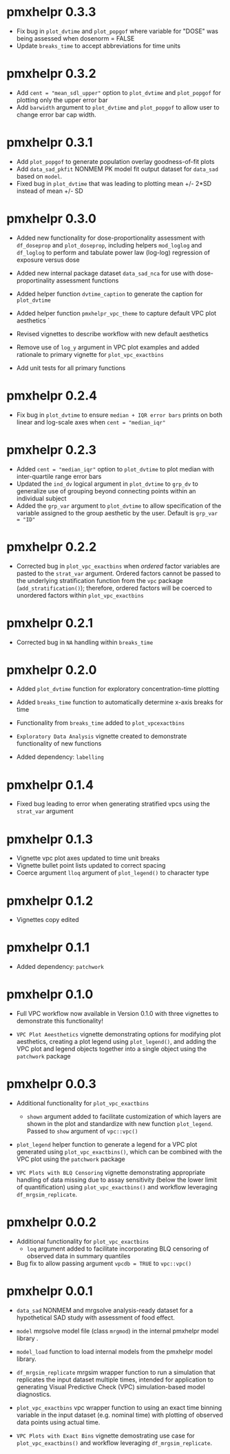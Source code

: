 # pmxhelpr 0.3.3

* Fix bug in `plot_dvtime` and `plot_popgof` where variable for "DOSE" was being assessed when dosenorm = FALSE
* Update `breaks_time` to accept abbreviations for time units

# pmxhelpr 0.3.2

* Add `cent = "mean_sdl_upper"` option to `plot_dvtime` and `plot_popgof` for plotting only the upper error bar
* Add `barwidth` argument to `plot_dvtime` and `plot_popgof` to allow user to change error bar cap width. 

# pmxhelpr 0.3.1

* Add `plot_popgof` to generate population overlay goodness-of-fit plots
* Add `data_sad_pkfit` NONMEM PK model fit output dataset for `data_sad` based on `model`.
* Fixed bug in `plot_dvtime` that was leading to plotting mean +/- 2*SD instead of mean +/- SD

# pmxhelpr 0.3.0

* Added new functionality for dose-proportionality assessment with `df_doseprop` and `plot_doseprop`, including helpers `mod_loglog` and `df_loglog` to perform and tabulate power law (log-log) regression of exposure versus dose
* Added new internal package dataset `data_sad_nca` for use with dose-proportinality assessment functions
* Added helper function `dvtime_caption` to generate the caption for `plot_dvtime`
* Added helper function `pmxhelpr_vpc_theme` to capture default VPC plot aesthetics `
* Revised vignettes to describe workflow with new default aesthetics
* Remove use of `log_y` argument in VPC plot examples and added rationale to primary vignette for `plot_vpc_exactbins`

* Add unit tests for all primary functions

# pmxhelpr 0.2.4

* Fix bug in `plot_dvtime` to ensure `median + IQR error bars` prints on both linear and log-scale axes when `cent = "median_iqr"`

# pmxhelpr 0.2.3

* Added `cent = "median_iqr"` option to `plot_dvtime` to plot median with inter-quartile range error bars
* Updated the `ind_dv` logical argument in `plot_dvtime` to `grp_dv` to generalize use of grouping beyond connecting points within an individual subject
* Added the `grp_var` argument to `plot_dvtime` to allow specification of the variable assigned to the group aesthetic by the user. Default is `grp_var = "ID"`

# pmxhelpr 0.2.2

* Corrected bug in `plot_vpc_exactbins` when *ordered* factor variables are pasted to the `strat_var` argument.
  Ordered factors cannot be passed to the underlying stratification function from the `vpc` package (`add_stratification()`); therefore, ordered factors will be coerced to unordered factors within `plot_vpc_exactbins`

# pmxhelpr 0.2.1

* Corrected bug in `NA` handling within `breaks_time`

# pmxhelpr 0.2.0

* Added `plot_dvtime` function for exploratory concentration-time plotting
* Added `breaks_time` function to automatically determine x-axis breaks for time
* Functionality from `breaks_time` added to `plot_vpcexactbins`

* `Exploratory Data Analysis` vignette created to demonstrate functionality of new functions

* Added dependency: `labelling`

# pmxhelpr 0.1.4

* Fixed bug leading to error when generating stratified vpcs using the `strat_var` argument

# pmxhelpr 0.1.3

* Vignette vpc plot axes updated to time unit breaks
* Vignette bullet point lists updated to correct spacing
* Coerce argument `lloq` argument of `plot_legend()` to character type

# pmxhelpr 0.1.2

* Vignettes copy edited

# pmxhelpr 0.1.1

* Added dependency: `patchwork`

# pmxhelpr 0.1.0

* Full VPC workflow now available in Version 0.1.0 with three vignettes to demonstrate this functionality! 

* `VPC Plot Aeesthetics` vignette demonstrating options for modifying plot aesthetics, creating a plot legend using `plot_legend()`, and adding the VPC plot and legend objects together into a single object using the `patchwork` package

# pmxhelpr 0.0.3

* Additional functionality for `plot_vpc_exactbins`
  + `shown` argument added to facilitate customization of which layers are shown in the plot and standardize with new function `plot_legend`. Passed to `show` argument of `vpc::vpc()`
* `plot_legend` helper function to generate a legend for a VPC plot generated using `plot_vpc_exactbins()`, which can be combined with the VPC plot using the `patchwork` package

* `VPC Plots with BLQ Censoring` vignette demonstrating appropriate handling of data missing due to assay sensitivity (below the lower limit of quantification) using `plot_vpc_exactbins()` and workflow leveraging `df_mrgsim_replicate`.

# pmxhelpr 0.0.2

* Additional functionality for `plot_vpc_exactbins`
  + `loq` argument added to facilitate incorporating BLQ censoring of observed data in summary quantiles 
* Bug fix to allow passing argument `vpcdb = TRUE` to `vpc::vpc()`

# pmxhelpr 0.0.1

* `data_sad` NONMEM and mrgsolve analysis-ready dataset for a hypothetical SAD study with assessment of food effect.
* `model` mrgsolve model file (class `mrgmod`) in the internal pmxhelpr model library .
* `model_load` function to load internal models from the pmxhelpr model library.
* `df_mrgsim_replicate` mrgsim wrapper function to run a simulation that replicates the input dataset multiple times, intended for application to generating Visual Predictive Check (VPC) simulation-based model diagnostics.
* `plot_vpc_exactbins` vpc wrapper function to using an exact time binning variable in the input dataset (e.g. nominal time) with plotting of observed data points using actual time.

* `VPC Plots with Exact Bins` vignette demostrating use case for `plot_vpc_exactbins()` and workflow leveraging `df_mrgsim_replicate`.
